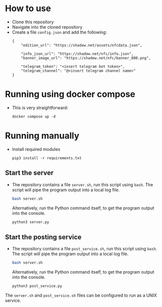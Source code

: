 # How to use
- Clone this repository
- Navigate into the cloned repository
- Create a file `config.json` and add the following:
  ```
  {
      "edition_url": "https://shadew.net/assets/nfcdata.json",
    
      "info_json_url": "https://shadew.net/nfc/info.json",
      "banner_image_url": "https://shadew.net/nfc/banner_800.png",

      "telegram_token": "<insert telegram bot token>",
      "telegram_channel": "@<insert telegram channel name>"
  }
  ```

# Running using docker compose
- This is very straightforward:
  ```
  docker compose up -d
  ```


# Running manually
- Install required modules
  ```
  pip3 install -r requirements.txt
  ```

## Start the server
- The repository contains a file `server.sh`, run this script using `bash`.
  The script will pipe the program output into a local log file.
  ```bash
  bash server.sh
  ```

  Alternatively, run the Python command itself, to get the program output
  into the console.
  ```bash
  python3 server.py
  ```

## Start the posting service
- The repository contains a file `post_service.sh`, run this script using `bash`.
  The script will pipe the program output into a local log file.
  ```bash
  bash server.sh
  ```

  Alternatively, run the Python command itself, to get the program output
  into the console.
  ```bash
  python3 post_service.py
  ```

The `server.sh` and `post_service.sh` files can be configured to run as a UNIX service.